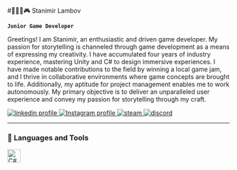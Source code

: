 #👨🏻‍💻🎮 Stanimir Lambov

**`Junior Game Developer`**

Greetings! I am Stanimir, an enthusiastic and driven game developer. My passion for storytelling is channeled through game development as a means of expressing my creativity. I have accumulated four years of industry experience, mastering Unity and C# to design immersive experiences. I have made notable contributions to the field by winning a local game jam, and I thrive in collaborative environments where game concepts are brought to life. Additionally, my aptitude for project management enables me to work autonomously. My primary objective is to deliver an unparalleled user experience and convey my passion for storytelling through my craft.

   <p align="left">
  <a href="https://www.linkedin.com/in/stanimir-lambov-39a23b19a/">
    <img alt="linkedin profile" title="Check Out My LinkedIn" src="https://img.shields.io/badge/LinkedIn-0077B5?style=for-the-badge&logo=linkedin&logoColor=white" />
  </a> 
  <a href="https://www.instagram.com/stanimir_lambov/">
    <img alt="Instagram profile" title="Instagram" src="https://img.shields.io/badge/Instagram-E4405F?style=for-the-badge&logo=instagram&logoColor=white" />
  </a> 
  <a href="https://steamcommunity.com/id/stan40/">
    <img alt="steam" title="Steam" src="https://img.shields.io/badge/Steam-000000?style=for-the-badge&logo=steam&logoColor=white" />
  </a>
  <a href="#" title="stan40#1736">
    <img alt="discord" title="stan40#1736" src="https://img.shields.io/badge/stan40%231736-5865F2?style=for-the-badge&logo=discord&logoColor=white" />
  </a>
</p>

---

### 🧰 Languages and Tools

<img align="left" alt="C#" width="30px" style="padding-right:10px;" src="https://cdn.jsdelivr.net/npm/simple-icons@8.6.0/icons/csharp.svg&logoColor=white"/>
